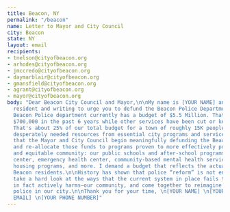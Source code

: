 ```yaml
---
title: Beacon, NY
permalink: "/beacon"
name: Letter to Mayor and City Council
city: Beacon
state: NY
layout: email
recipients:
- tnelson@cityofbeacon.org
- arhodes@cityofbeacon.org
- jmccredo@cityofbeacon.org
- daymarblair@cityofbeacon.org
- gmansfield@cityofbeacon.org
- agrant@cityofbeacon.org
- mayor@cityofbeacon.org
body: "Dear Beacon City Council and Mayor,\n\nMy name is [YOUR NAME] and I am a Beacon
  resident and writing to urge you to defund the Beacon Police Department.\n\nThe
  Beacon Police department currently has a budget of $5.5 Million. That has increased
  $700,000 in the past 6 years while other services have been cut or kept the same.
  That's about 25% of our total budget for a town of roughly 15K people, taking away
  desperately needed resources from essential city programs and services.\n\nI demand
  that the Mayor and City Council begin meaningfully defunding the Beacon Police Department
  and re-allocate those funds to programs proven to more effectively promote a safe
  and equitable community: our public schools and after-school programs, a recreation
  center, emergency health center, community-based mental health services, affordable
  housing programs, and more. I demand a budget that reflects the actual needs of
  Beacon residents.\n\nHistory has shown that police “reform” is not enough. We must
  take a hard look at the ways that the current system in place fails to serve–and
  in fact actively harms–our community, and come together to reimagine the role of
  police in our city.\n\nThank you for your time, \n[YOUR NAME] \n[YOUR ADDRESS] \n[YOUR
  EMAIL] \n[YOUR PHONE NUMBER]"
---
```


